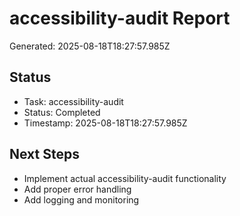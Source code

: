 # accessibility-audit Report

Generated: 2025-08-18T18:27:57.985Z

## Status
- Task: accessibility-audit
- Status: Completed
- Timestamp: 2025-08-18T18:27:57.985Z

## Next Steps
- Implement actual accessibility-audit functionality
- Add proper error handling
- Add logging and monitoring
